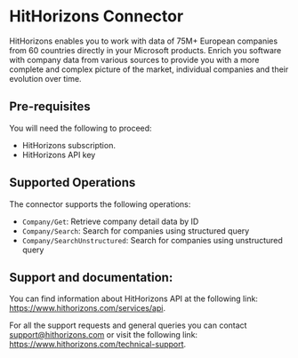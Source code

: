 # HitHorizons Connector

HitHorizons enables you to work with data of 75M+ European companies from 60 countries directly in your Microsoft products. Enrich you software with company data from various sources to provide you with a more complete and complex picture of the market, individual companies and their evolution over time.

## Pre-requisites

You will need the following to proceed:
* HitHorizons subscription.
* HitHorizons API key

## Supported Operations

The connector supports the following operations:
* `Company/Get`: Retrieve company detail data by ID
* `Company/Search`: Search for companies using structured query
* `Company/SearchUnstructured`: Search for companies using unstructured query

## Support and documentation: 

You can find information about HitHorizons API at the following link: https://www.hithorizons.com/services/api.

For all the support requests and general queries you can contact support@hithorizons.com
or visit the following link: https://www.hithorizons.com/technical-support.
